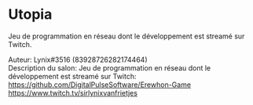 # Utopia

Jeu de programmation en réseau dont le développement est streamé sur Twitch.

Auteur: Lynix#3516 (83928726282174464) \
Description du salon: Jeu de programmation en réseau dont le développement est streamé sur Twitch: https://github.com/DigitalPulseSoftware/Erewhon-Game
https://www.twitch.tv/sirlynixvanfrietjes
